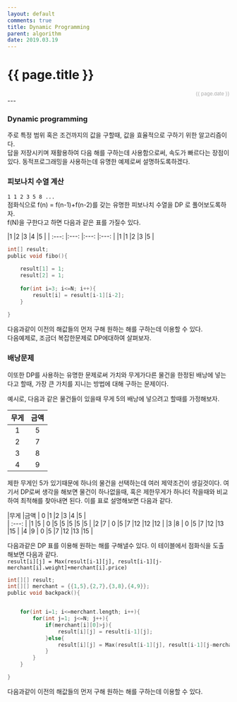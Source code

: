 ```yaml
---
layout: default
comments: true
title: Dynamic Programming
parent: algorithm
date: 2019.03.19
---
```


<h1>{{ page.title }}</h1>  
<div style="text-align:right; font-size:11px; color:#aaa">{{ page.date }} </div>
---

### Dynamic programming
주로 특정 범위 혹은 조건까지의 값을 구할때, 값을 효율적으로 구하기 위한 알고리즘이다.    
답을 저장시키며 재활용하여 다음 해를 구하는데 사용함으로써, 속도가 빠르다는 장점이있다. 동적프로그래밍을 사용하는데 유명한 예제로써 설명하도록하겠다.

### 피보나치 수열 계산
`1 1 2 3 5 8 ... `  
점화식으로 f(n) = f(n-1)+f(n-2)를 갖는 유명한 피보나치 수열을 DP 로 풀어보도록하자.   
f(N)을 구한다고 하면 다음과 같은 표를 가질수 있다.

|1  |2  |3  |4  |5  |
| :---: |:---: |:---: |:---: |
|1  |1  |2  |3  |5  |


```c
int[] result;
public void fibo(){
    
    result[1] = 1;
    result[2] = 1;
    
    for(int i=3; i<=N; i++){
        result[i] = result[i-1][i-2];
    }
    
}
```

다음과같이 이전의 해값들의 먼저 구해 원하는 해를 구하는데 이용할 수 있다.   
다음예제로, 조금더 복잡한문제로 DP에대하여 살펴보자. 

### 배낭문제
이또한 DP를 사용하는 유명한 문제로써 가치와 무게가다른 물건을 한정된 배낭에 넣는다고 할때, 가장 큰 가치를 지니는 방법에 대해 구하는 문제이다.  

예시로, 다음과 같은 물건들이 있을때 무게 5의 배낭에 넣으려고 할때를 가정해보자.

|무게  |금액  |
| :---: |:---: |
|1  |5  |
|2  |7  |
|3  |8  |
|4  |9  |

제한 무게인 5가 있기때문에 하나의 물건을 선택하는데 여러 제약조건이 생길것이다. 여기서 DP로써 생각을 해보면 물건이 하나없을때, 혹은 제한무게가 하나더 작을때와 비교하여 최적해를 찾아내면 된다. 이를 표로 설명해보면 다음과 같다.

|무게  |금액  |   0     |1      |2     |3       |4      |5      |    
| :---: |
|1      |5      |   0     |5      |5      |5      |5      |5      |
|2      |7      |   0     |5      |7      |12    |12    |12    |
|3      |8      |   0     |5      |7      |12    |13    |15    |
|4      |9      |   0     |5      |7      |12    |13    |15    |

다음과같은 DP 표를 이용해 원하는 해를 구해낼수 있다. 이 테이블에서 점화식을 도출해보면 다음과 같다.  
`result[i][j] = Max(result[i-1][j], result[i-1][j-merchant[i].weight]+merchant[i].price)`


```c
int[][] result;
int[][] merchant = {{1,5},{2,7},{3,8},{4,9}};
public void backpack(){


    for(int i=1; i<=merchant.length; i++){
        for(int j=1; j<=N; j++){
            if(merchant[i][0]>j){
                result[i][j] = result[i-1][j];
            }else{
                result[i][j] = Max(result[i-1][j], result[i-1][j-merchant[i].weight]+merchant[i].price);
            }
        }
    }

}
```
다음과같이 이전의 해값들의 먼저 구해 원하는 해를 구하는데 이용할 수 있다.   
